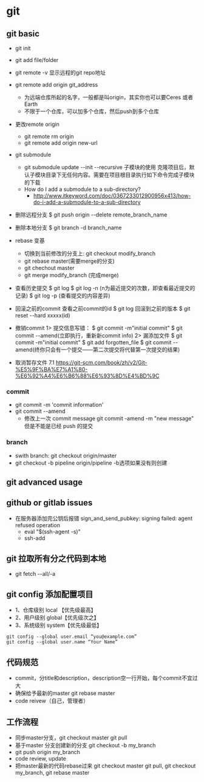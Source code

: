 # git

## git basic
- git init
- git add file/folder
- git remote -v 显示远程的git repo地址
- git remote add origin git_address
    - 为远端仓库所起的名字，一般都是叫origin，其实你也可以要Ceres 或者Earth
    - 不限于一个仓库，可以加多个仓库，然后push到多个仓库
- 更改remote origin
    - git remote rm origin
    - git remote add origin new-url
- git submodule
    - git submodule update --init --recursive  子模块的使用 克隆项目后，默认子模块目录下无任何内容。需要在项目根目录执行如下命令完成子模块的下载
    - How do I add a submodule to a sub-directory?
        - http://www.itkeyword.com/doc/0367233012900956x413/how-do-i-add-a-submodule-to-a-sub-directory

- 删除远程分支
    $ git push origin --delete remote_branch_name
- 删除本地分支
    $ git branch -d branch_name
- rebase 变基
    - 切换到当前修改的分支上: git checkout modify_branch
    - git rebase master(需要merge的分支)
    - git chechout master
    - git merge modify_branch (完成merge)

- 查看历史提交
    $ git log
    $ git log -n (n为最近提交的次数，即查看最近提交的记录)
    $ git log -p (查看提交的内容差异)

- 回滚之前的commit
    查看之前commit的id
    $ git log 
    回滚到之前的版本
    $ git reset --hard xxxxx(id)
- 撤销commit
    1> 提交信息写错：
    $ git commit -m"initial commit"
    $ git commit --amend(立即执行，重新新commit info)
    2> 漏添加文件
    $ git commit -m"initial commit"
    $ git add forgotten_file
    $ git commit --amend(终你只会有一个提交——第二次提交将代替第一次提交的结果)
- 取消暂存文件
    7.1 
    https://git-scm.com/book/zh/v2/Git-%E5%9F%BA%E7%A1%80-%E6%92%A4%E6%B6%88%E6%93%8D%E4%BD%9C

### commit
- git commit -m 'commit information'
- git commit --amend 
    - 修改上一次 commit message git commit -amend -m "new message" 但是不能是已经 push 的提交

### branch
- swith branch:  git checkout origin/master
- git checkout -b pipeline origin/pipeline  -b选项如果没有则创建

## git advanced usage


## github or gitlab issues
- 在服务器添加完公钥后报错 sign_and_send_pubkey: signing failed: agent refused operation
    - eval "$(ssh-agent -s)"
    - ssh-add

## git 拉取所有分之代码到本地
- git fetch --all/-a

## git config 添加配置项目 
- 1、仓库级别 local 【优先级最高】
- 2、用户级别 global【优先级次之】
- 3、系统级别 system【优先级最低】
```
git config --global user.email “you@example.com”
git config --global user.name “Your Name”
```
 
## 代码规范

- commit，分title和description，description空一行开始，每个commit不宜过大
- 确保给予最新的master git rebase master
- code reivew（自己，管理者）

## 工作流程
- 同步master分支，git checkout master  git pull
- 基于master 分支创建新的分支 git checkout -b my_branch
- git push origin my_branch
- code review, update
- 把master最新的代码rebase过来  git  checkout master git pull, git checkout my_branch, git rebase master
